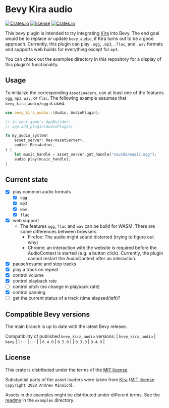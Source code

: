 # Bevy Kira audio

[![Crates.io](https://img.shields.io/crates/v/bevy_kira_audio.svg)](https://crates.io/crates/bevy_kira_audio)
[![license](https://img.shields.io/badge/license-MIT-blue.svg)](https://github.com/NiklasEi/bevy_kira_audio/blob/main/LICENSE.md)
[![Crates.io](https://img.shields.io/crates/d/bevy_kira_audio.svg)](https://crates.io/crates/bevy_kira_audio)

This bevy plugin is intended to try integrating [Kira][kira] into Bevy. The end goal would be to replace or update `bevy_audio`, if Kira turns out to be a good approach. Currently, this plugin can play `.ogg`, `.mp3`, `.flac`, and `.wav` formats and supports web builds for everything except for `mp3`.

You can check out the examples directory in this repository for a display of this plugin's functionality.

## Usage
To initialize the corresponding `AssetLoaders`, use at least one of the features `ogg`, `mp3`, `wav`, or `flac`. The following example assumes that `bevy_kira_audio/ogg` is used.

```rust
use bevy_kira_audio::{Audio, AudioPlugin};

// in your game's AppBuilder:
// app.add_plugin(AudioPlugin)

fn my_audio_system(
    asset_server: Res<AssetServer>,
    audio: Res<Audio>,
) {
    let music_handle = asset_server.get_handle("sounds/music.ogg");
    audio.play(music_handle);
}
```

## Current state
- [x] play common audio formats
  - [x] `ogg`
  - [x] `mp3`
  - [x] `wav`
  - [x] `flac`
- [x] web support
  - The features `ogg`, `flac` and `wav` can be build for WASM. There are some differences between browsers:
    - Firefox: The audio might sound distorted (trying to figure out why)
    - Chrome: an interaction with the website is required before the AudioContext is started (e.g. a button click). Currently, the plugin cannot restart the AudioContext after an interaction.
- [x] pause/resume and stop tracks
- [x] play a track on repeat
- [x] control volume
- [x] control playback rate
- [ ] control pitch (no change in playback rate)
- [x] control panning
- [ ] get the current status of a track (time elapsed/left)?

## Compatible Bevy versions

The main branch is up to date with the latest Bevy release.

Compatibility of published `bevy_kira_audio` versions:
| `bevy_kira_audio` | `bevy` |
| :-- | :--  |
| `0.4.0` | `0.5.0` |
| `0.3.0` | `0.4.0` |

## License

This crate is distributed under the terms of the [MIT license](LICENSE.md).

Substantial parts of the asset loaders were taken from [Kira][kira] ([MIT license][kira-license] `Copyright 2020 Andrew Minnich`).

Assets in the examples might be distributed under different terms. See the [readme](examples/README.md#credits) in the `examples` directory.



[kira]: https://github.com/tesselode/kira
[kira-license]: https://github.com/tesselode/kira/blob/main/license.md
[rodio]: https://github.com/RustAudio/rodio
[oicana]: https://github.com/NiklasEi/oicana
[oicana-audio]: https://github.com/NiklasEi/oicana/blob/master/crates/oicana_plugin/src/audio.rs
